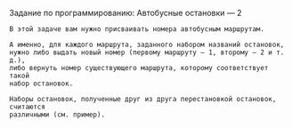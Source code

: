 Задание по программированию: Автобусные остановки — 2

	В этой задаче вам нужно присваивать номера автобусным маршрутам.

	А именно, для каждого маршрута, заданного набором названий остановок, 
	нужно либо выдать новый номер (первому маршруту — 1, второму — 2 и т. д.), 
	либо вернуть номер существующего маршрута, которому соответствует такой 
	набор остановок.

	Наборы остановок, полученные друг из друга перестановкой остановок, считаются 
	различными (см. пример).
